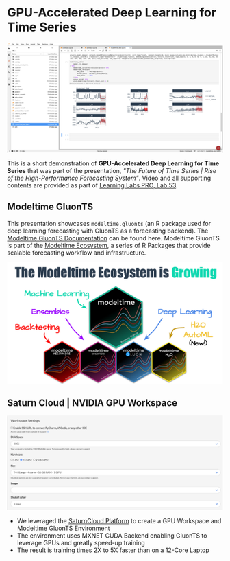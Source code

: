 # GPU-Accelerated Deep Learning for Time Series

![Saturn Cloud GPU Multi-Forecast](saturn_cloud_gpu_multiforecast.jpg)

This is a short demonstration of __GPU-Accelerated Deep Learning for Time Series__ that was part of the presentation, _"The Future of Time Series | Rise of the High-Performance Forecasting System"_. Video and all supporting contents are provided as part of [Learning Labs PRO, Lab 53](https://university.business-science.io/p/learning-labs-pro).

## Modeltime GluonTS

This presentation showcases `modeltime.gluonts` (an R package used for deep learning forecasting with GluonTS as a forecasting backend). The [Modeltime GluonTS Documentation](https://business-science.github.io/modeltime.gluonts/) can be found here. Modeltime GluonTS is part of the [Modeltime Ecosystem](https://business-science.github.io/modeltime/), a series of R Packages that provide scalable forecasting workflow and infrastructure. 

![Modeltime Ecosystem](modeltime_ecosystem.jpg)

## Saturn Cloud | NVIDIA GPU Workspace

![GPU Workspace](workspace_settings_gpu.jpg)

- We leveraged the [SaturnCloud Platform](https://www.saturncloud.io/) to create a GPU Workspace and Modeltime GluonTS Environment 
- The environment uses MXNET CUDA Backend enabling GluonTS to leverage GPUs and greatly speed-up training
- The result is training times 2X to 5X faster than on a 12-Core Laptop


